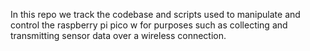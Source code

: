 In this repo we track the codebase and scripts used to manipulate and control the raspberry pi pico w for purposes such as collecting and transmitting sensor data over a wireless connection.
